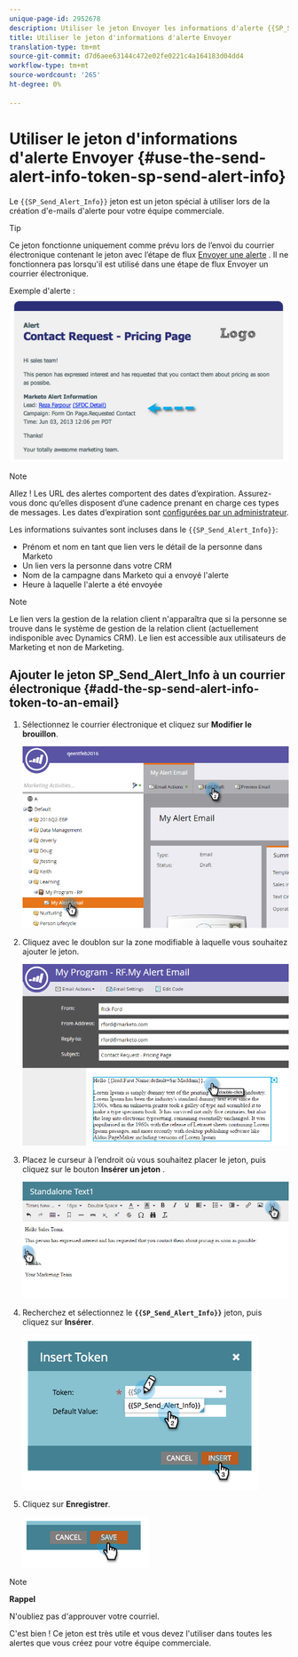 ```yaml
---
unique-page-id: 2952678
description: Utiliser le jeton Envoyer les informations d'alerte {{SP_Send_Alert_Info}} - Documents marketing - Documentation du produit
title: Utiliser le jeton d'informations d'alerte Envoyer
translation-type: tm+mt
source-git-commit: d7d6aee63144c472e02fe0221c4a164183d04dd4
workflow-type: tm+mt
source-wordcount: '265'
ht-degree: 0%

---
```



# Utiliser le jeton d&#39;informations d&#39;alerte Envoyer {#use-the-send-alert-info-token-sp-send-alert-info}

Le `{{SP_Send_Alert_Info}}` jeton est un jeton spécial à utiliser lors de la création d&#39;e-mails d&#39;alerte pour votre équipe commerciale.

>[!TIP]
>
>Ce jeton fonctionne uniquement comme prévu lors de l’envoi du courrier électronique contenant le jeton avec l’étape de flux [Envoyer une alerte](../../../../product-docs/core-marketo-concepts/smart-campaigns/flow-actions/send-alert.md) . Il ne fonctionnera pas lorsqu&#39;il est utilisé dans une étape de flux Envoyer un courrier électronique.

Exemple d&#39;alerte :   ![](assets/image2014-9-25-15-3a17-3a58.png)

>[!NOTE]
>
>Allez ! Les URL des alertes comportent des dates d’expiration. Assurez-vous donc qu’elles disposent d’une cadence prenant en charge ces types de messages. Les dates d’expiration sont [configurées par un administrateur](../../../../product-docs/administration/settings/edit-link-expiration-in-reports-and-alerts.md).

Les informations suivantes sont incluses dans le `{{SP_Send_Alert_Info}}`:

* Prénom et nom en tant que lien vers le détail de la personne dans Marketo
* Un lien vers la personne dans votre CRM
* Nom de la campagne dans Marketo qui a envoyé l&#39;alerte
* Heure à laquelle l&#39;alerte a été envoyée

>[!NOTE]
>
>Le lien vers la gestion de la relation client n&#39;apparaîtra que si la personne se trouve dans le système de gestion de la relation client (actuellement indisponible avec Dynamics CRM). Le lien est accessible aux utilisateurs de Marketing et non de Marketing.

## Ajouter le jeton SP_Send_Alert_Info à un courrier électronique {#add-the-sp-send-alert-info-token-to-an-email}

1. Sélectionnez le courrier électronique et cliquez sur **Modifier le brouillon**.

   ![](assets/one-3.png)

1. Cliquez avec le doublon sur la zone modifiable à laquelle vous souhaitez ajouter le jeton.

   ![](assets/two-3.png)

1. Placez le curseur à l’endroit où vous souhaitez placer le jeton, puis cliquez sur le bouton **Insérer un jeton** .

   ![](assets/three-3.png)

1. Recherchez et sélectionnez le **`{{SP_Send_Alert_Info}}`** jeton, puis cliquez sur **Insérer**.

   ![](assets/image2014-9-25-15-3a19-3a11.png)

1. Cliquez sur **Enregistrer**.

   ![](assets/image2014-9-25-15-3a19-3a24.png)

>[!NOTE]
>
>**Rappel**
>
>N&#39;oubliez pas d&#39;approuver votre courriel.

C&#39;est bien ! Ce jeton est très utile et vous devez l&#39;utiliser dans toutes les alertes que vous créez pour votre équipe commerciale.